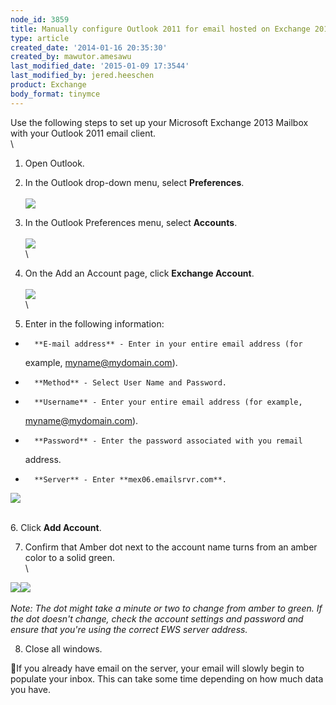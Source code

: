 ```yaml
---
node_id: 3859
title: Manually configure Outlook 2011 for email hosted on Exchange 2013
type: article
created_date: '2014-01-16 20:35:30'
created_by: mawutor.amesawu
last_modified_date: '2015-01-09 17:3544'
last_modified_by: jered.heeschen
product: Exchange
body_format: tinymce
---
```


Use the following steps to set up your Microsoft Exchange 2013 Mailbox
with your Outlook 2011 email client.\
 \
 1. Open Outlook.

2. In the Outlook drop-down menu, select **Preferences**.\
 \
 ![](/knowledge_center/sites/default/files/field/image/1_53.png)

3. In the Outlook Preferences menu, select **Accounts**.\
 \
 ![](/knowledge_center/sites/default/files/field/image/2_50.png)\
 \
 4. On the Add an Account page, click **Exchange Account**.\
 \
 ![](/knowledge_center/sites/default/files/field/image/01_0.png)\
 \
 5. Enter in the following information:

-       **E-mail address** - Enter in your entire email address (for
    example, myname@mydomain.com).
-       **Method** - Select User Name and Password.
-       **Username** - Enter your entire email address (for example,
    myname@mydomain.com).
-       **Password** - Enter the password associated with you remail
    address.
-       **Server** - Enter **mex06.emailsrvr.com**.

![](/knowledge_center/sites/default/files/field/image/3_47.png)

\
 6. Click **Add Account**.

7. Confirm that Amber dot next to the account name turns from an amber
color to a solid green.\
 \

![](/knowledge_center/sites/default/files/field/image/amber.png)![](/knowledge_center/sites/default/files/field/image/green.png)\
 \
 *Note: The dot might take a minute or two to change from amber to
green. If the dot doesn't change, check the account settings and
password and ensure that you're using the correct EWS server address.*

8. Close all windows.

If you already have email on the server, your email will slowly begin
to populate your inbox. This can take some time depending on how much
data you have.

